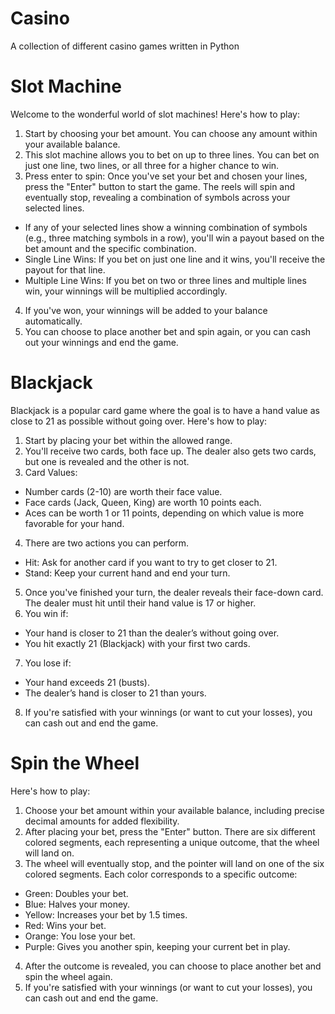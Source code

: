 # Casino
A collection of different casino games written in Python
# Slot Machine
Welcome to the wonderful world of slot machines! Here's how to play:
1. Start by choosing your bet amount. You can choose any amount within your available balance. 
2. This slot machine allows you to bet on up to three lines. You can bet on just one line, two lines, or all three for a higher chance to win. 
3. Press enter to spin: Once you've set your bet and chosen your lines, press the "Enter" button to start the game. The reels will spin and eventually stop, revealing a combination of symbols across your selected lines.
  - If any of your selected lines show a winning combination of symbols (e.g., three matching symbols in a row), you'll win a payout based on the bet amount and the specific combination.
  - Single Line Wins: If you bet on just one line and it wins, you'll receive the payout for that line.
  - Multiple Line Wins: If you bet on two or three lines and multiple lines win, your winnings will be multiplied accordingly.
4. If you've won, your winnings will be added to your balance automatically.
5. You can choose to place another bet and spin again, or you can cash out your winnings and end the game.
# Blackjack
Blackjack is a popular card game where the goal is to have a hand value as close to 21 as possible without going over. Here's how to play:
1. Start by placing your bet within the allowed range.
2. You'll receive two cards, both face up. The dealer also gets two cards, but one is revealed and the other is not.
3. Card Values:
  - Number cards (2-10) are worth their face value.
  - Face cards (Jack, Queen, King) are worth 10 points each.
  - Aces can be worth 1 or 11 points, depending on which value is more favorable for your hand.
4. There are two actions you can perform.
  - Hit: Ask for another card if you want to try to get closer to 21.
  - Stand: Keep your current hand and end your turn.
5. Once you've finished your turn, the dealer reveals their face-down card. The dealer must hit until their hand value is 17 or higher.
6. You win if:
  - Your hand is closer to 21 than the dealer’s without going over.
  - You hit exactly 21 (Blackjack) with your first two cards.
7. You lose if:
  - Your hand exceeds 21 (busts).
  - The dealer’s hand is closer to 21 than yours.
8. If you're satisfied with your winnings (or want to cut your losses), you can cash out and end the game.
# Spin the Wheel
Here's how to play:
1. Choose your bet amount within your available balance, including precise decimal amounts for added flexibility.
2. After placing your bet, press the "Enter" button. There are six different colored segments, each representing a unique outcome, that the wheel will land on.
3. The wheel will eventually stop, and the pointer will land on one of the six colored segments. Each color corresponds to a specific outcome:
  - Green: Doubles your bet.
  - Blue: Halves your money.
  - Yellow: Increases your bet by 1.5 times.
  - Red: Wins your bet.
  - Orange: You lose your bet.
  - Purple: Gives you another spin, keeping your current bet in play.
4. After the outcome is revealed, you can choose to place another bet and spin the wheel again.
5. If you're satisfied with your winnings (or want to cut your losses), you can cash out and end the game.
